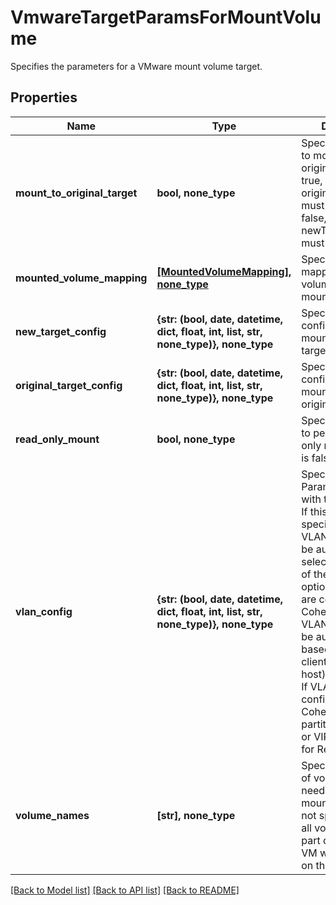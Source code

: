 # VmwareTargetParamsForMountVolume

Specifies the parameters for a VMware mount volume target.

## Properties
Name | Type | Description | Notes
------------ | ------------- | ------------- | -------------
**mount_to_original_target** | **bool, none_type** | Specifies whether to mount to the original target. If true, originalTargetConfig must be specified. If false, newTargetConfig must be specified. | 
**mounted_volume_mapping** | [**[MountedVolumeMapping], none_type**](MountedVolumeMapping.md) | Specifies the mapping of original volumes and mounted volumes | [optional] [readonly] 
**new_target_config** | **{str: (bool, date, datetime, dict, float, int, list, str, none_type)}, none_type** | Specifies the configuration for mounting to a new target. | [optional] 
**original_target_config** | **{str: (bool, date, datetime, dict, float, int, list, str, none_type)}, none_type** | Specifies the configuration for mounting to the original target. | [optional] 
**read_only_mount** | **bool, none_type** | Specifies whether to perform a read-only mount. Default is false. | [optional] 
**vlan_config** | **{str: (bool, date, datetime, dict, float, int, list, str, none_type)}, none_type** | Specifies VLAN Params associated with the recovered. If this is not specified, then the VLAN settings will be automatically selected from one of the below options: a. If VLANs are configured on Cohesity, then the VLAN host/VIP will be automatically based on the client&#39;s (e.g. ESXI host) IP address. b. If VLANs are not configured on Cohesity, then the partition hostname or VIPs will be used for Recovery. | [optional] 
**volume_names** | **[str], none_type** | Specifies the names of volumes that need to be mounted. If this is not specified then all volumes that are part of the source VM will be mounted on the target VM. | [optional] 

[[Back to Model list]](../README.md#documentation-for-models) [[Back to API list]](../README.md#documentation-for-api-endpoints) [[Back to README]](../README.md)


